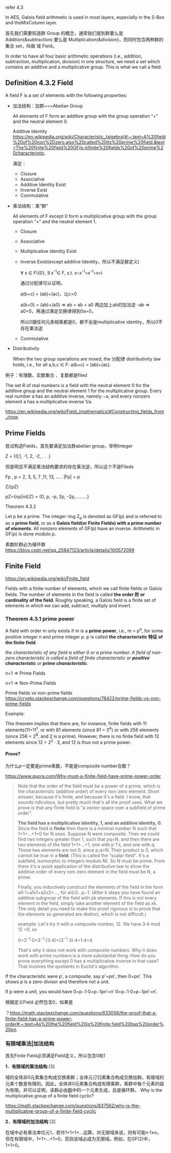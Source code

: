 refer 4.3

In AES, Galois field arithmetic is used in most layers, especially in the S-Box and theMixColumn layer. 



首先我们需要知道群 Group 的概念，通常我们提到群要么是 Addition(&subtraction) 要么是 Multiplication(&division)，而同时包含两种群的集合 set，叫做 域 Field。

In order to have all four basic arithmetic operations (i.e., addition, subtraction, multiplication, division) in one structure, we need a set which contains an additive and a multiplicative group. This is what we call a field.

## Definition 4.3.2 Field

A field F is a set of elements with the following properties:

+ 加法结构：加群===Abelian Group

  All elements of F form an additive group with the group operation “+” and the neutral element 0.

  Additive Identity https://en.wikipedia.org/wiki/Characteristic_(algebra)#:~:text=A%20field%20of%20non%2Dzero,also%20called%20its%20prime%20field.&text=The%20finite%20field%20GF(p,infinite%20fields%20of%20prime%20characteristic.

  满足：

  + Closure
  + Associative
  + Additive Identity Exist
  + Inverse Exist
  + Commutative

+ 乘法结构：乘“群”

  All elements of F except 0 form a multiplicative group with the group operation “×” and the neutral element 1.

  + Closure

  + Associative

  + Multiplicative Identity Exist

  + Inverse Exist(except additive Identity，所以不满足群定义)

    ∀ x ∈ F\\{0}, ∃ x<sup>-1</sup>∈ F, s.t. x◦x<sup>-1</sup>=x<sup>-1</sup>◦x=i

    通过分配律可以证明，

    a(b+c) = (ab)+(ac)，让c=0

    a(b+0) = (ab)+(a0) => ab = ab + a0 两边加上ab的加法逆 -ab => a0=0，再通过满足交换律得到0a=0，

    所以0跟任何元素相乘都是0，都不会是multiplicative identity，所以0不存在乘法逆

  + Commutative

+ Distributivity

  When the two group operations are mixed, the 分配律 distributivity law holds, i.e., for all a,b,c ∈ F: a(b+c) = (ab)+(ac).

例子：有理数、实数集合 、复数都是filed

The set R of real numbers is a field with the neutral element 0 for the additive group and the neutral element 1 for the multiplicative group. Every real number a has an additive inverse, namely −a, and every nonzero element a has a multiplicative inverse 1/a.

https://en.wikipedia.org/wiki/Field_(mathematics)#Constructing_fields_from_rings

## Prime Fields

尝试构造Fields，首先要满足加法群abelian group，举例Integer

Z = {0,1, -1, 2, -2, . . .}

但是明显不满足乘法结构要求的存在乘法逆，所以这个不是Fileds

Fp , p = 2, 3, 5, 7 ,11, 13, ..... |Fp| = p

Z/(pZ)

pZ={np|n∈Z} = {0, p, -p, 2p, -2p,.........}





Theorem 4.3.2 

Let p be a prime. The integer ring Z<sub>p</sub> is denoted as GF(p) and is referred to as a **prime field**, or as a **Galois field(or Finite Fields) with a prime number of elements**. All nonzero elements of GF(p) have an inverse. Arithmetic in GF(p) is done modulo p.

素数阶群必为循环群 https://blog.csdn.net/qq_25847123/article/details/100572099



## Finite Field

https://en.wikipedia.org/wiki/Finite_field

Fields with a finite number of elements, which we call finite fields or Galois fields. The number of elements in the field is called **the order  阶 or cardinality of the field**. Roughly speaking, a Galois field is a finite set of elements in which we can add, subtract, multiply and invert. 

### Theorem 4.3.1 prime power

A field with order m only exists if m is a **prime power**, i.e., m = p<sup>n</sup>, for some positive integer n and prime integer
p. p is called **the characteristic 特征 of the finite field**.

<i>the characteristic of any field is either 0 or a prime number. A field of non-zero characteristic is called a field of *finite characteristic* or **positive characteristic** or **prime characteristic**.</i>

n=1 => Prime Fields

n>1 => Non-Prime Fields

Prime fields vs non-prime fields https://crypto.stackexchange.com/questions/78422/prime-fields-vs-non-prime-fields

Example:

This theorem implies that there are, for instance, finite fields with 11 elements(11=11<sup>1</sup>, or with 81 elements (since 81 = 3<sup>4</sup>) or with 256 elements (since 256 = 2<sup>8</sup>, and 2 is a prime). However, there is no finite field with 12 elements since 12 = 2<sup>2</sup> · 3, and 12 is thus not a prime power.

#### Prove?

为什么p一定要是prime素数，不能是composite number合数？

https://www.quora.com/Why-must-a-finite-field-have-prime-power-order

> Note that the order of the field must be a power of a prime, which is the characteristic (additive order) of every non-zero element. Short answer, because it's finite, and because it's a field. I know, that sounds ridiculous, but pretty much that's all the proof uses. What we prove is that any finite field is "a vector space over a subfield of prime order".
>
> **The field has a multiplicative identity, 1, and an additive identity, 0.** Since the field is **finite** then there is a minimal number N such that 1+1+…+1=0 for N ones. Suppose N were composite. Then we could find two integers greater than 1, such that pq=N, and then there are two elements of the field 1+1+…+1, one with p 1's, and one with q. Those two elements are not 0, since p,q<N. Their product is 0, which cannot be true in a **field**. (This is called the "scalar field". It's a subfield, isomorphic to integers modulo N). So N must be prime. From there it's a quick application of the distributive law to show the additive order of every non-zero element in the field must be N, a prime.
>
> Finally, you inductively construct the elements of the field in the form a0⋅1+a1x1+a2x2+…, for ai∈0…p−1. (After k steps you have found an additive subgroup of the field with pk elements. If this is not every element in the field, simply take another element of the field as xk. The only detail you need to make this proof rigorous is to prove that the elements so generated are distinct, which is not difficult.)

> example: Let's try it with a composite number, 12. We have 3⋅4 mod 12 =0, so
>
> 0=3<sup>−1</sup>⋅0=3<sup>−1</sup>⋅(3⋅4)=(3<sup>−1</sup>⋅3)⋅4=1⋅4=4.
>
> That's why it does not work with composite numbers. Why it does work with prime numbers is a more substantial thing: How do you prove everything except 0 has a multiplicative inverse in that case? That involves the quotients in Euclid's algorithm.



If the characteristic were p', a composite, say p'=pn′, then 0=pn′. This shows p is a zero-divisor and therefore not a unit.

If p were a unit, you would have 0=p−1⋅0=p−1pn′=n′ 0=p−1⋅0=p−1pn′=n′.



根据定义Field 必然包含0，如果是



？https://math.stackexchange.com/questions/633056/the-proof-that-a-finite-field-has-a-prime-power-order#:~:text=As%20the%20field%20is%20finite,field%20has%20order%20pn.

### 有限域乘法|加法结构

首先Finite Field必须满足Field定义，所以包含0和1

**1．有限域的乘法结构** [3] 

域的全体非0元素集合构成交换乘群；全体元订归素集合构成交换加群。有限域的元素个数是有限的。因此，全体非0元素集合构成有限乘群，乘群中每个元素的级为有限。并可以证明，该群必由[群](https://baike.baidu.com/item/群/6977479)中的一个元素生成，且是循环群。
Why is the multiplicative group of a finite field cyclic? 

https://math.stackexchange.com/questions/837562/why-is-the-multiplicative-group-of-a-finite-field-cyclic

**2．有限域的加法结构** [3] 

在域中必有乘法单位元1，若作1+1+1+…运算，对无限域来说，则有可能n·1≠o，但在有限域中，1+1+…+1=0，否则该域必成为无限域。例如，在GF(2)中，1+1=0。







